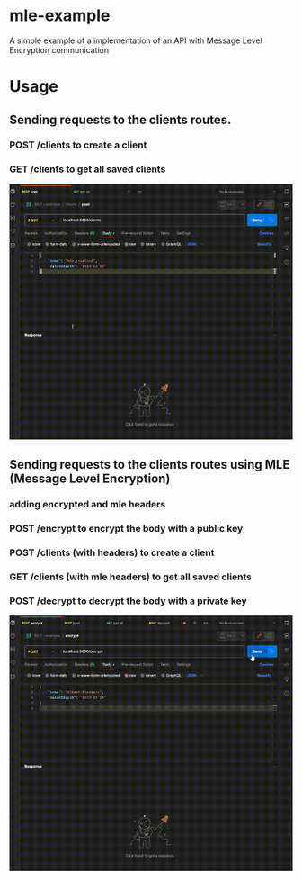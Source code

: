 # mle-example
A simple example of a implementation of an API with Message Level Encryption communication

# Usage
## Sending requests to the clients routes.
### POST /clients to create a client
### GET /clients to get all saved clients

![Example withou MLE](https://github.com/teohen/mle-example/blob/mle-feature/assets/api-clients.gif)

## Sending requests to the clients routes using MLE (Message Level Encryption)
### adding encrypted and mle headers
### POST /encrypt to encrypt the body with a public key
### POST /clients (with headers) to create a client
### GET /clients (with mle headers) to get all saved clients 
### POST /decrypt to decrypt the body with a private key

![Example with MLE](https://github.com/teohen/mle-example/blob/mle-feature/assets/api-mle-clients.gif)

